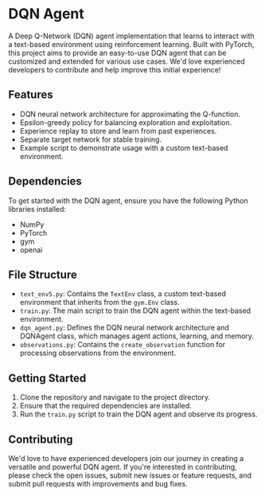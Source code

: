 # DQN Agent

A Deep Q-Network (DQN) agent implementation that learns to interact with a text-based environment using reinforcement learning. Built with PyTorch, this project aims to provide an easy-to-use DQN agent that can be customized and extended for various use cases. We'd love experienced developers to contribute and help improve this initial experience!

## Features

- DQN neural network architecture for approximating the Q-function.
- Epsilon-greedy policy for balancing exploration and exploitation.
- Experience replay to store and learn from past experiences.
- Separate target network for stable training.
- Example script to demonstrate usage with a custom text-based environment.

## Dependencies

To get started with the DQN agent, ensure you have the following Python libraries installed:

- NumPy
- PyTorch
- gym
- openai

## File Structure

- `text_env5.py`: Contains the `TextEnv` class, a custom text-based environment that inherits from the `gym.Env` class.
- `train.py`: The main script to train the DQN agent within the text-based environment.
- `dqn_agent.py`: Defines the DQN neural network architecture and DQNAgent class, which manages agent actions, learning, and memory.
- `observations.py`: Contains the `create_observation` function for processing observations from the environment.

## Getting Started

1. Clone the repository and navigate to the project directory.
2. Ensure that the required dependencies are installed.
3. Run the `train.py` script to train the DQN agent and observe its progress.

## Contributing

We'd love to have experienced developers join our journey in creating a versatile and powerful DQN agent. If you're interested in contributing, please check the open issues, submit new issues or feature requests, and submit pull requests with improvements and bug fixes.

